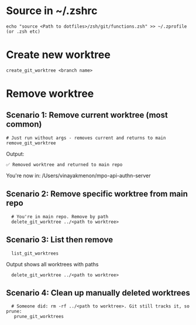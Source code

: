 # Source in ~/.zshrc
```
echo "source <Path to dotfiles>/zsh/git/functions.zsh" >> ~/.zprofile (or .zsh etc)
```

# Create new worktree
```
create_git_worktree <branch name>
```

# Remove worktree
## Scenario 1: Remove current worktree (most common)

```
# Just run without args - removes current and returns to main
remove_git_worktree
```

Output:
```
✅ Removed worktree and returned to main repo
```
You're now in: /Users/vinayakmenon/mpo-api-authn-server

## Scenario 2: Remove specific worktree from main repo
```
  # You're in main repo. Remove by path
  delete_git_worktree ../<path to worktree>
```
  
## Scenario 3: List then remove
```
  list_git_worktrees
```

  Output shows all worktrees with paths
```
  delete_git_worktree ../<path to worktree>
```

## Scenario 4: Clean up manually deleted worktrees
```
  # Someone did: rm -rf ../<path to worktree>. Git still tracks it, so prune:
   prune_git_worktrees
```

